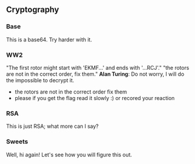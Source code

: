 ## Cryptography

### Base
This is a base64. Try harder with it.

### WW2

"The first rotor might start with 'EKMF...' and ends with '...RCJ'." "the rotors are not in the correct order, fix them."
**Alan Turing**: Do not worry, I will do the impossible to decrypt it.

- the rotors are not in the correct order fix them
- please if you get the flag read it slowly :) or recored your reaction
### RSA

This is just RSA; what more can I say?

### Sweets
Well, hi again! Let's see how you will figure this out.
